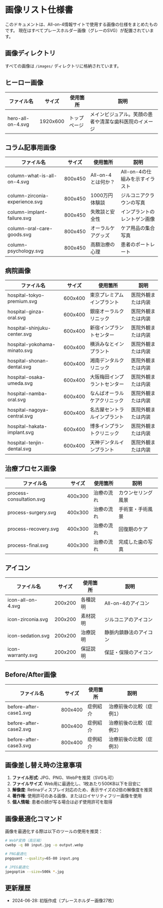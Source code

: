 # 画像リスト仕様書

このドキュメントは、All-on-4情報サイトで使用する画像の仕様をまとめたものです。
現在はすべてプレースホルダー画像（グレーのSVG）が配置されています。

## 画像ディレクトリ
すべての画像は `/images/` ディレクトリに格納されています。

## ヒーロー画像

| ファイル名 | サイズ | 使用箇所 | 説明 |
|-----------|--------|----------|------|
| hero-all-on-4.svg | 1920x600 | トップページ | メインビジュアル。笑顔の患者や清潔な歯科医院のイメージ |

## コラム記事用画像

| ファイル名 | サイズ | 使用箇所 | 説明 |
|-----------|--------|----------|------|
| column-what-is-all-on-4.svg | 800x450 | All-on-4とは何か？ | All-on-4の仕組みを示すイラスト |
| column-zirconia-experience.svg | 800x450 | 1000万円体験談 | ジルコニアクラウンの写真 |
| column-implant-failure.svg | 800x450 | 失敗談と安全性 | インプラントのレントゲン画像 |
| column-oral-care-goods.svg | 800x450 | オーラルケアグッズ | ケア用品の集合写真 |
| column-psychology.svg | 800x450 | 高額治療の心理 | 患者のポートレート |

## 病院画像

| ファイル名 | サイズ | 使用箇所 | 説明 |
|-----------|--------|----------|------|
| hospital-tokyo-premium.svg | 600x400 | 東京プレミアムインプラント | 医院外観または内装 |
| hospital-ginza-oral.svg | 600x400 | 銀座オーラルクリニック | 医院外観または内装 |
| hospital-shinjuku-center.svg | 600x400 | 新宿インプラントセンター | 医院外観または内装 |
| hospital-yokohama-minato.svg | 600x400 | 横浜みなとインプラント | 医院外観または内装 |
| hospital-shonan-dental.svg | 600x400 | 湘南デンタルクリニック | 医院外観または内装 |
| hospital-osaka-umeda.svg | 600x400 | 大阪梅田インプラントセンター | 医院外観または内装 |
| hospital-namba-oral.svg | 600x400 | なんばオーラルケアクリニック | 医院外観または内装 |
| hospital-nagoya-central.svg | 600x400 | 名古屋セントラルインプラント | 医院外観または内装 |
| hospital-hakata-implant.svg | 600x400 | 博多インプラントクリニック | 医院外観または内装 |
| hospital-tenjin-dental.svg | 600x400 | 天神デンタルインプラント | 医院外観または内装 |

## 治療プロセス画像

| ファイル名 | サイズ | 使用箇所 | 説明 |
|-----------|--------|----------|------|
| process-consultation.svg | 400x300 | 治療の流れ | カウンセリング風景 |
| process-surgery.svg | 400x300 | 治療の流れ | 手術室・手術風景 |
| process-recovery.svg | 400x300 | 治療の流れ | 回復期のケア |
| process-final.svg | 400x300 | 治療の流れ | 完成した歯の写真 |

## アイコン

| ファイル名 | サイズ | 使用箇所 | 説明 |
|-----------|--------|----------|------|
| icon-all-on-4.svg | 200x200 | 各種説明 | All-on-4のアイコン |
| icon-zirconia.svg | 200x200 | 素材説明 | ジルコニアのアイコン |
| icon-sedation.svg | 200x200 | 治療説明 | 静脈内鎮静法のアイコン |
| icon-warranty.svg | 200x200 | 保証説明 | 保証・保険のアイコン |

## Before/After画像

| ファイル名 | サイズ | 使用箇所 | 説明 |
|-----------|--------|----------|------|
| before-after-case1.svg | 800x400 | 症例紹介 | 治療前後の比較（症例1） |
| before-after-case2.svg | 800x400 | 症例紹介 | 治療前後の比較（症例2） |
| before-after-case3.svg | 800x400 | 症例紹介 | 治療前後の比較（症例3） |

## 画像差し替え時の注意事項

1. **ファイル形式**: JPG、PNG、WebPを推奨（SVGも可）
2. **ファイルサイズ**: Web用に最適化し、1枚あたり500KB以下を目安に
3. **解像度**: Retinaディスプレイ対応のため、表示サイズの2倍の解像度を推奨
4. **著作権**: 使用許可のある画像、またはロイヤリティフリー画像を使用
5. **個人情報**: 患者の顔が写る場合は必ず使用許可を取得

## 画像最適化コマンド

画像を最適化する際は以下のツールの使用を推奨：

```bash
# WebP変換（高圧縮）
cwebp -q 80 input.jpg -o output.webp

# PNG最適化
pngquant --quality=65-80 input.png

# JPEG最適化
jpegoptim --size=500k *.jpg
```

## 更新履歴

- 2024-06-28: 初版作成（プレースホルダー画像27枚）